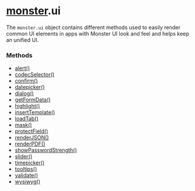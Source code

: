 # [monster][monster].ui
The `monster.ui` object contains different methods used to easily render common UI elements in apps with Monster UI look and feel and helps keep an unified UI.

### Methods
* [alert()][alert]
* [codecSelector()][codecSelector]
* [confirm()][confirm]
* [datepicker()][datepicker]
* [dialog()][dialog]
* [getFormData()][getFormData]
* [highlight()][highlight]
* [insertTemplate()][insertTemplate]
* [loadTab()][loadTab]
* [mask()][mask]
* [protectField()][protect_field]
* [renderJSON()][render_json]
* [renderPDF()][render_pdf]
* [showPasswordStrength()][show_password_strength]
* [slider()][slider]
* [timepicker()][timepicker]
* [tooltips()][tooltips]
* [validate()][validate]
* [wysiwyg()][wysiwyg]

[monster]: ../monster.md
[alert]: ui/alert().md
[codecSelector]: ui/codecSelector().md
[confirm]: ui/confirm().md
[datepicker]: ui/datepicker().md
[dialog]: ui/dialog().md
[getFormData]: ui/getFormData().md
[highlight]: ui/highlight().md
[insertTemplate]: ui/insertTemplate().md
[loadTab]: ui/loadTab().md
[mask]: ui/mask().md
[protect_field]: ui/protectField().md
[render_json]: ui/renderJSON().md
[render_pdf]: ui/renderPDF().md
[show_password_strength]: ui/showPasswordStrength().md
[slider]: ui/slider().md
[timepicker]: ui/timepicker().md
[tooltips]: ui/tooltips().md
[validate]: ui/validate().md
[wysiwyg]: ui/wysiwyg().md
